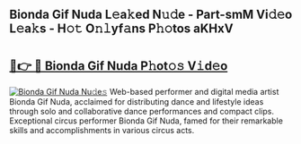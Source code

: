 ## Bionda Gif Nuda L𝚎a𝚔ed N𝚞𝚍e - Part-smM Vi𝚍𝚎o L𝚎a𝚔s - H𝚘𝚝 O𝚗𝚕yf𝚊ns P𝚑𝚘tos aKHxV

# <h2><a href="http://kf5ny1h.oniu.top/?m=Bionda+Gif+Nuda">🔗👉 🔴 Bionda Gif Nuda P𝚑ot𝚘𝚜 V𝚒d𝚎o</a></h2>

[![Bionda Gif Nuda Nu𝚍e𝚜](https://i.imgur.com/0qMVB7G.gif)](http://kf5ny1h.oniu.top/?m=Bionda+Gif+Nuda)
Web-based performer and digital media artist Bionda Gif Nuda, acclaimed for distributing dance and lifestyle ideas through solo and collaborative dance performances and compact clips. Exceptional circus performer Bionda Gif Nuda, famed for their remarkable skills and accomplishments in various circus acts.  
